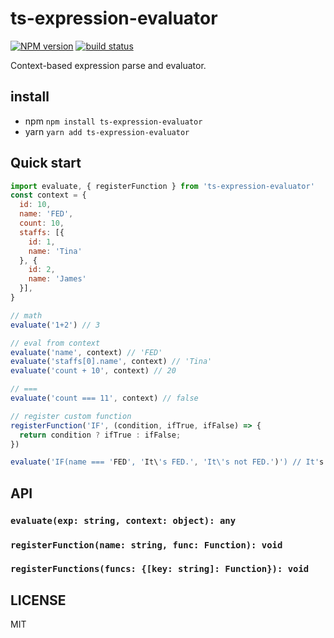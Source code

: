 # ts-expression-evaluator

[![NPM version][npm-image]][npm-url]
[![build status][travis-image]][travis-url]

[npm-image]: https://img.shields.io/npm/v/ts-expression-evaluator.svg?style=flat-square
[npm-url]: https://www.npmjs.com/package/ts-expression-evaluator
[travis-image]: https://img.shields.io/travis/william-yz/ts-expression-evaluator.svg?style=flat-square
[travis-url]: https://travis-ci.org/william-yz/ts-expression-evaluator

Context-based expression parse and evaluator.

## install
- npm
`npm install ts-expression-evaluator`
- yarn
`yarn add ts-expression-evaluator`
## Quick start
```javascript
import evaluate, { registerFunction } from 'ts-expression-evaluator'
const context = {
  id: 10,
  name: 'FED',
  count: 10,
  staffs: [{
    id: 1,
    name: 'Tina'
  }, {
    id: 2,
    name: 'James'
  }],
}

// math
evaluate('1+2') // 3

// eval from context
evaluate('name', context) // 'FED'
evaluate('staffs[0].name', context) // 'Tina'
evaluate('count + 10', context) // 20

// ===
evaluate('count === 11', context) // false

// register custom function
registerFunction('IF', (condition, ifTrue, ifFalse) => {
  return condition ? ifTrue : ifFalse;
})

evaluate('IF(name === 'FED', 'It\'s FED.', 'It\'s not FED.')') // It's FED.

```

## API
### `evaluate(exp: string, context: object): any`

### `registerFunction(name: string, func: Function): void`

### `registerFunctions(funcs: {[key: string]: Function}): void`

## LICENSE
MIT
